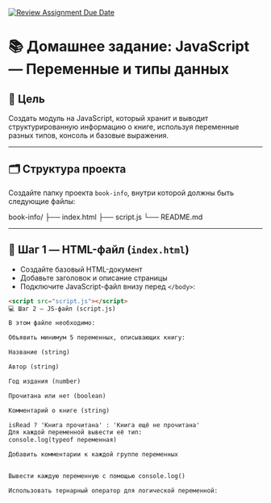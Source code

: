 [![Review Assignment Due Date](https://classroom.github.com/assets/deadline-readme-button-22041afd0340ce965d47ae6ef1cefeee28c7c493a6346c4f15d667ab976d596c.svg)](https://classroom.github.com/a/teeSoG9S)
# 📚 Домашнее задание: JavaScript — Переменные и типы данных

## 🎯 Цель
Создать модуль на JavaScript, который хранит и выводит структурированную информацию о книге, используя переменные разных типов, консоль и базовые выражения.

---

## 🗂 Структура проекта

Создайте папку проекта `book-info`, внутри которой должны быть следующие файлы:


book-info/
├── index.html
├── script.js
└── README.md


---

## 🔧 Шаг 1 — HTML-файл (`index.html`)

- Создайте базовый HTML-документ
- Добавьте заголовок и описание страницы
- Подключите JavaScript-файл внизу перед `</body>`:

```html
<script src="script.js"></script>
💻 Шаг 2 — JS-файл (script.js)

В этом файле необходимо:

Объявить минимум 5 переменных, описывающих книгу:

Название (string)

Автор (string)

Год издания (number)

Прочитана или нет (boolean)

Комментарий о книге (string)

isRead ? 'Книга прочитана' : 'Книга ещё не прочитана'
Для каждой переменной вывести её тип:
console.log(typeof переменная)

Добавить комментарии к каждой группе переменных


Вывести каждую переменную с помощью console.log()

Использовать тернарный оператор для логической переменной:
